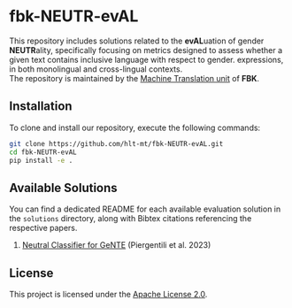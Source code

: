 # fbk-NEUTR-evAL

This repository includes solutions related to the **evAL**uation of gender **NEUTR**ality, 
specifically focusing on metrics designed to assess whether a given text 
contains inclusive language with respect to gender. 
expressions, in both monolingual and cross-lingual contexts. \
The repository is maintained by the [Machine Translation unit](https://mt.fbk.eu/) of **FBK**.

## Installation

To clone and install our repository, execute the following commands:

```bash
git clone https://github.com/hlt-mt/fbk-NEUTR-evAL.git
cd fbk-NEUTR-evAL
pip install -e .
```

## Available Solutions

You can find a dedicated README for each available evaluation solution in the `solutions` directory,
along with Bibtex citations referencing the respective papers.

1. [Neutral Classifier for GeNTE](solutions/GeNTE.md) (Piergentili et al. 2023)



## License
This project is licensed under the [Apache License 2.0](https://www.apache.org/licenses/LICENSE-2.0).
